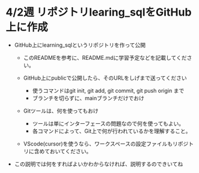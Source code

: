 # 4/2週 リポジトリlearing_sqlをGitHub上に作成

- GitHub上にlearning_sqlというリポジトリを作って公開
    - このREADMEを参考に、README.mdに学習予定などを記載してください。
    - GitHub上にpublicで公開したら、そのURLをしげまで送ってください
        - 使うコマンドはgit init, git add, git commit, git push origin まで
        - ブランチを切らずに、mainブランチだけでおけ
    - Gitツールは、何を使ってもおけ
        - ツールは単にインターフェースの問題なので何を使ってもよい。
        - 各コマンドによって、Git上で何が行われているかを理解すること。

    - VScode(cursor)を使うなら、ワークスペースの設定ファイルもリポジトリに含めておいてください。

- この説明では何をすればよいかわからなければ、説明するのできいてね
